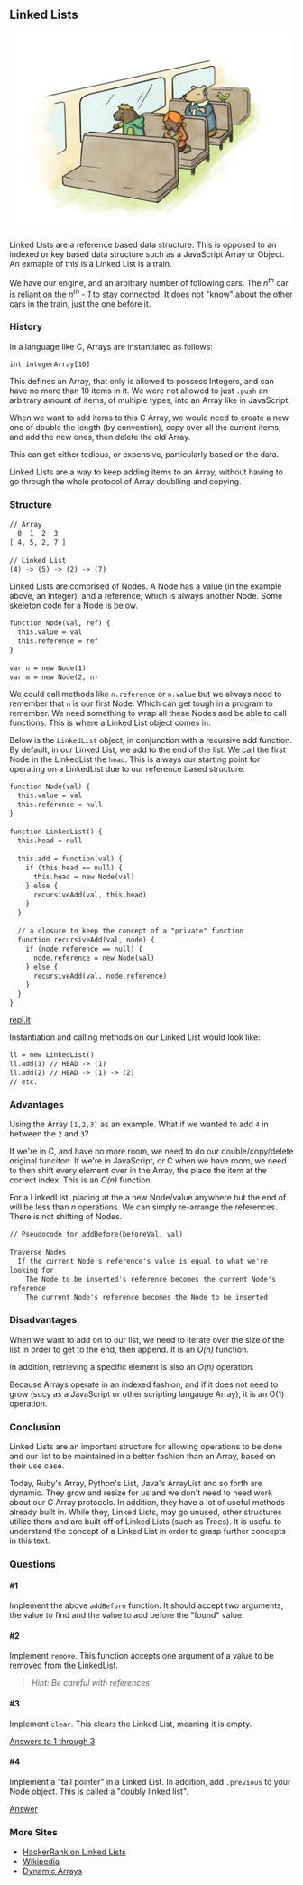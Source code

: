 ## Linked Lists

![Linked Lists](images/linkedlists_final.png)

Linked Lists are a reference based data structure. This is opposed to an indexed or key based data structure such as a JavaScript Array or Object. An exmaple of this is a Linked List is a train.

We have our engine, and an arbitrary number of following cars. The _n<sup>th</sup>_ car is reliant on the _n<sup>th</sup> - 1_ to stay connected. It does not "know" about the other cars in the train, just the one before it.

### History

In a language like C, Arrays are instantiated as follows:

```
int integerArray[10]
```

This defines an Array, that only is allowed to possess Integers, and can have no more than 10 items in it. We were not allowed to just `.push` an arbitrary amount of items, of multiple types, into an Array like in JavaScript.

When we want to add items to this C Array, we would need to create a new one of double the length (by convention), copy over all the current items, and add the new ones, then delete the old Array.

This can get either tedious, or expensive, particularly based on the data.

Linked Lists are a way to keep adding items to an Array, without having to go through the whole protocol of Array doublling and copying.

### Structure

```
// Array
  0  1  2  3
[ 4, 5, 2, 7 ]

// Linked List
(4) -> (5) -> (2) -> (7)
```

Linked Lists are comprised of Nodes. A Node has a value (in the example above, an Integer), and a reference, which is always another Node. Some skeleton code for a Node is below.

```
function Node(val, ref) {
  this.value = val
  this.reference = ref
}

var n = new Node(1)
var m = new Node(2, n)
```

We could call methods like `n.reference` or `n.value` but we always need to remember that `n` is our first Node. Which can get tough in a program to remember. We need something to wrap all these Nodes and be able to call functions. This is where a Linked List object comes in.

Below is the `LinkedList` object, in conjunction with a recursive add function. By default, in our Linked List, we add to the end of the list. We call the first Node in the LinkedList the `head`. This is always our starting point for operating on a LinkedList due to our reference based structure.

```
function Node(val) {
  this.value = val
  this.reference = null
}

function LinkedList() {
  this.head = null

  this.add = function(val) {
    if (this.head == null) {
      this.head = new Node(val)
    } else {
      recursiveAdd(val, this.head)
    }
  }

  // a closure to keep the concept of a "private" function
  function recursiveAdd(val, node) {
    if (node.reference == null) {
      node.reference = new Node(val)
    } else {
      recursiveAdd(val, node.reference)
    }
  }
}
```
[repl.it](https://repl.it/repls/JointPeachpuffAgama)

Instantiation and calling methods on our Linked List would look like:
```
ll = new LinkedList()
ll.add(1) // HEAD -> (1)
ll.add(2) // HEAD -> (1) -> (2)
// etc.
```

### Advantages

Using the Array `[1,2,3]` as an example. What if we wanted to add `4` in between the `2` and `3`?

If we're in C, and have no more room, we need to do our double/copy/delete original funciton. If we're in JavaScript, or C when we have room, we need to then shift every element over in the Array, the place the item at the correct index. This is an _O(n)_ function.

For a LinkedList, placing at the a new Node/value anywhere but the end of will be less than _n_ operations. We can simply re-arrange the references. There is not shifting of Nodes.

```
// Pseudocode for addBefore(beforeVal, val)

Traverse Nodes
  If the current Node's reference's value is equal to what we're looking for
    The Node to be inserted's reference becomes the current Node's reference
    The current Node's reference becomes the Node to be inserted
```

### Disadvantages

When we want to add on to our list, we need to iterate over the size of the list in order to get to the end, then append. It is an _O(n)_ function.

In addition, retrieving a specific element is also an _O(n)_ operation.

Because Arrays operate in an indexed fashion, and if it does not need to grow (sucy as a JavaScript or other scripting langauge Array), it is an O(1) operation.

### Conclusion

Linked Lists are an important structure for allowing operations to be done and our list to be maintained in a better fashion than an Array, based on their use case.

Today, Ruby's Array, Python's List, Java's ArrayList and so forth are dynamic. They grow and resize for us and we don't need to need work about our C Array protocols. In addition, they have a lot of useful methods already built in. While they, Linked Lists, may go unused, other structures utilize them and are built off of Linked Lists (such as Trees). It is useful to understand the concept of a Linked List in order to grasp further concepts in this text.

### Questions

#### #1

Implement the above `addBefore` function. It should accept two arguments, the value to find and the value to add before the "found" value.

#### #2

Implement `remove`. This function accepts one argument of a value to be removed from the LinkedList.

> _Hint: Be careful with references_

#### #3

Implement `clear`. This clears the Linked List, meaning it is empty.

[Answers to 1 through 3](https://repl.it/repls/RegularMundaneSpiketail)

#### #4

Implement a "tail pointer" in a Linked List. In addition, add `.previous` to your Node object. This is called a "doubly linked list".

[Answer](https://repl.it/repls/TransparentFavoriteWolverine)

### More Sites

- [HackerRank on Linked Lists](https://www.youtube.com/watch?v=njTh_OwMljA)
- [Wikipedia](https://en.wikipedia.org/wiki/Linked_list)
- [Dynamic Arrays](https://en.wikipedia.org/wiki/Dynamic_array)



